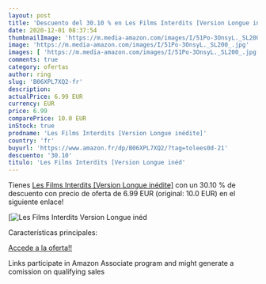 ```yaml
---
layout: post
title: 'Descuento del 30.10 % en Les Films Interdits [Version Longue inéd'
date: 2020-12-01 08:37:54
thumbnailImage: 'https://m.media-amazon.com/images/I/51Po-3OnsyL._SL200_.jpg'
image: 'https://m.media-amazon.com/images/I/51Po-3OnsyL._SL200_.jpg'
images: [ 'https://m.media-amazon.com/images/I/51Po-3OnsyL._SL200_.jpg' ]
comments: true
category: ofertas
author: ring
slug: 'B06XPL7XQ2-fr'
description:
actualPrice: 6.99 EUR
currency: EUR
price: 6.99
comparePrice: 10.0 EUR
inStock: true
prodname: 'Les Films Interdits [Version Longue inédite]'
country: 'fr'
buyurl: 'https://www.amazon.fr/dp/B06XPL7XQ2/?tag=tolees0d-21'
descuento: '30.10'
titulo: 'Les Films Interdits [Version Longue inéd'
---
```


Tienes [Les Films Interdits [Version Longue inédite]](https://www.amazon.fr/dp/B06XPL7XQ2/?tag=tolees0d-21) con un 30.10 % de descuento con precio de oferta de 6.99 EUR (original: 10.0 EUR) en el siguiente enlace!

[![Les Films Interdits [Version Longue inéd](https://m.media-amazon.com/images/I/51Po-3OnsyL._SL200_.jpg)](https://www.amazon.fr/dp/B06XPL7XQ2/?tag=tolees0d-21)

Características principales:


[Accede a la oferta!!](https://www.amazon.fr/dp/B06XPL7XQ2/?tag=tolees0d-21)

Links participate in Amazon Associate program and might generate a comission on qualifying sales


